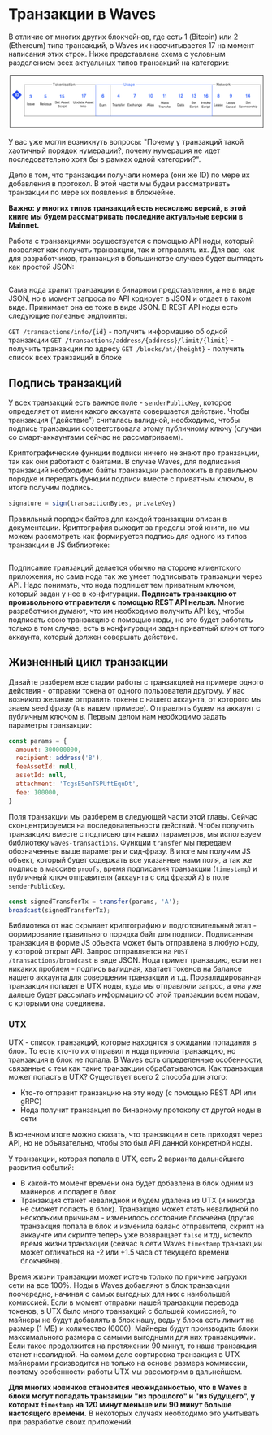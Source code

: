 # Транзакции в Waves

В отличие от многих других блокчейнов, где есть 1 (Bitcoin) или 2 (Ethereum) типа транзакций, в Waves их нассчитывается 17 на момент написания этих строк. Ниже представлена схема с условным разделением всех актуальных типов транзакций на категории:

![Waves transaction types](../../assets/5-1-1-transaction-types.png "Waves Transaction Types")

У вас уже могли возникнуть вопросы: "Почему у транзакций такой хаотичный порядок нумерации?, почему нумерация не идет последовательно хотя бы в рамках одной категории?".

Дело в том, что транзакции получали номера (они же ID) по мере их добавления в протокол. В этой части мы будем рассматривать транзакции по мере их появления в блокчейне.

**Важно: у многих типов транзакций есть несколько версий, в этой книге мы будем рассматривать последние актуальные версии в Mainnet.**

Работа с транзакциями осуществуется с помощью API ноды, который позволяет как получать транзакции, так и отправлять их. Для вас, как для разработчиков, транзакция в большинстве случаев будет выглядеть как простой JSON:

```json

```

Сама нода хранит транзакции в бинарном представлении, а не в виде JSON, но в момент запроса по API кодирует в JSON и отдает в таком виде. Принимает она ее тоже в виде JSON. В REST API ноды есть следующие полезные эндпоинты:

`GET /transactions/info/{id}` - получить информацию об одной транзакции
`GET /transactions/address/{address}/limit/{limit}` - получить транзакции по адресу
`GET /blocks/at/{height}` - получить список всех транзакций в блоке

## Подпись транзакций

У всех транзакций есть важное поле - `senderPublicKey`, которое определяет от имени какого аккаунта совершается действие. Чтобы транзакция ("действие") считалась валидной, необходимо, чтобы подпись транзакции соответствовала этому публичному ключу (случаи со смарт-аккаунтами сейчас не рассматриваем).

Криптографические функции подписи ничего не знают про транзакции, так как они работают с байтами. В случае Waves, для подписания транзакций необходимо байты транзакции расположить в правильном порядке и передать функции подписи вместе с приватным ключом, в итоге получим подпись.

```js
signature = sign(transactionBytes, privateKey)
```

Правильный порядок байтов для каждой транзакции описан в документации. Криптография выходит за пределы этой книги, но мы можем рассмотреть как формируется подпись для одного из типов транзакции в JS библиотеке:

```js

```

Подписание транзакций делается обычно на стороне клиентского приложения, но сама нода так же умеет подписывать транзакции через API. Надо понимать, что нода подпишет тем приватным ключом, который задан у нее в конфигурации. **Подписать транзакцию от произвольного отправителя с помощью REST API нельзя.** Многие разработчики думают, что им необходимо получить API key, чтобы подписать свою транзакцию с помощью ноды, но это будет работать только в том случае, есть в конфигурации задан приватный ключ от того аккаунта, который должен совершать действие.

## Жизненный цикл транзакции

Давайте разберем все стадии работы с транзакцией на примере одного действия - отправки токена от одного пользователя другому. У нас возникло желание отправить токены с нашего аккаунта, от которого мы знаем seed фразу (`A` в нашем примере). Отправлять будем на аккаунт с публичным ключом `B`. Первым делом нам необходимо задать параметры транзакции:

```js
const params = {
  amount: 300000000,
  recipient: address('B'),
  feeAssetId: null,
  assetId: null,
  attachment: 'TcgsE5ehTSPUftEquDt',
  fee: 100000,
}
```

Поля транзакции мы разберем в следующей части этой главы. Сейчас сконцентрируемся на последовательности действий. Чтобы получить транзакцию вместе с подписью для наших параметров, мы используем библиотеку `waves-transactions`. Функции `transfer` мы передаем обозначенные выше параметры и сид-фразу. В итоге мы получим JS объект, который будет содержать все указанные нами поля, а так же подпись в массиве `proofs`, время подписания транзакции (`timestamp`) и публичный ключ отправителя (аккаунта с сид фразой `A`) в поле `senderPublicKey`. 

```js
const signedTransferTx = transfer(params, 'A');
broadcast(signedTransferTx);
```

Библиотека от нас скрывает криптографию и подготовительный этап - формирование правильного порядка байт для подписи. Подписанная транзакция в форме JS объекта может быть отправлена в любую ноду, у которой открыт API. Запрос отправляется на `POST /transactions/broadcast` в виде JSON. Нода примет транзацию, если нет никаких проблем - подпись валидная, хватает токенов на балансе нашего аккаунта для совершения транзакции и т.д. Провалидированная транзакция попадет в UTX ноды, куда мы отправляли запрос, а она уже дальше будет рассылать информацию об этой транзакции всем нодам, с которыми она соединена.

### UTX

UTX - список транзакций, которые находятся в ожидании попадания в блок. То есть кто-то их отправил и нода приняла транзакцию, но транзакция в блок не попала. В Waves есть определенные особенности, связанные с тем как такие транзакции обрабатываются. Как транзакция может попасть в UTX? Существует всего 2 способа для этого:

- Кто-то отправит транзакцию на эту ноду (c помощью REST API или gRPC)
- Нода получит транзакция по бинарному протоколу от другой ноды в сети

В конечном итоге можно сказать, что транзакции в сеть приходят через API, но не объязательно, чтобы это был API данной конкретной ноды.

У транзакции, которая попала в UTX, есть 2 варианта дальнейшего развития событий:

- В какой-то момент времени она будет добавлена в блок одним из майнеров и попадет в блок
- Транзакция станет невалидной и будем удалена из UTX (и никогда не сможет попасть в блок). Транзакция может стать невалидной по нескольким причинам - изменилось состояние блокчейна (другая транзакция попала в блок и изменила баланс отправителя, скрипт на аккаунте или скрипте теперь уже возвращает `false` и тд), истекло время жизни транзакции (сейчас в сети Waves `timestamp` транзакции может отличаться на -2 или +1.5 часа от текущего времени блокчейна).

Время жизни транзакции может истечь только по причине загрузки сети на все 100%. Ноды в Waves добавляют в блок транзакции поочередно, начиная с самых выгодных для них с наибольшей комиссией. Если в момент отправки нашей транзакции перевода токенов, в UTX было много транзакций с большей комиссией, то майнеры не будут добавлять в блок нашу, ведь у блока есть лимит на размер (1 МБ) и количество (6000). Майнеры будут производить блоки максимального размера с самыми выгодными для них транзакциями. Если такое продолжится на протяжении 90 минут, то наша транзакция станет невалидной. На самом деле сортировка транзакция в UTX майнерами производится не только на основе размера коммиссии, поэтому особенности работы UTX мы рассмотрим в дальнейшем.

**Для многих новичков становится неожиданностью, что в Waves в блоки могут попадать транзакции "из прошлого" и "из будущего", у которых `timestamp` на 120 минут меньше или 90 минут больше настоящего времени.** В некоторых случаях необходимо это учитывать при разработке своих приложений.


